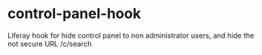 control-panel-hook
==================

Liferay hook for hide control panel to non administrator users, and hide the not secure URL /c/search